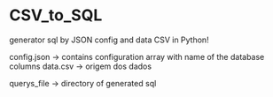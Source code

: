 # CSV_to_SQL
generator sql by JSON config and data CSV in Python!

config.json -> contains configuration array with name of the database columns
data.csv -> origem dos dados

querys_file -> directory of generated sql
